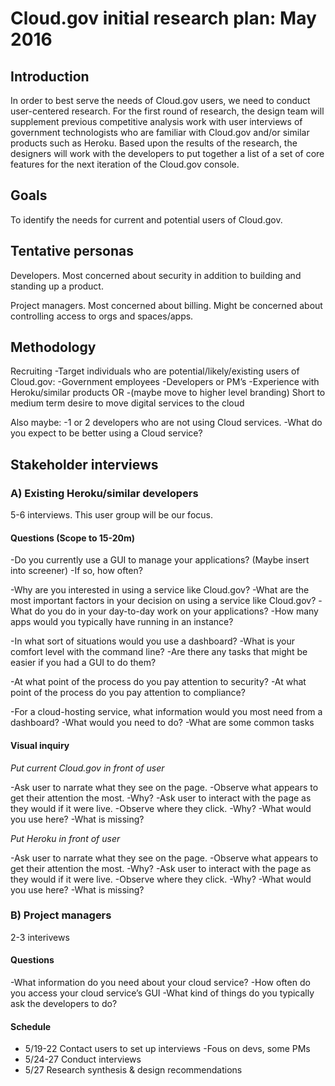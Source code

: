 # Cloud.gov initial research plan: May 2016

## Introduction

In order to best serve the needs of Cloud.gov users, we need to conduct user-centered research. For the first round of research, the design team will supplement previous competitive analysis work with user interviews of government technologists who are familiar with Cloud.gov and/or similar products such as Heroku. Based upon the results of the research, the designers will work with the developers to put together a list of a set of core features for the next iteration of the Cloud.gov console.

## Goals

To identify the needs for current and potential users of Cloud.gov.

## Tentative personas

Developers. Most concerned about security in addition to building and standing up a product.

Project managers. Most concerned about billing. Might be concerned about controlling access to orgs and spaces/apps.

## Methodology

Recruiting
-Target individuals who are potential/likely/existing users of Cloud.gov:
	-Government employees
	-Developers or PM’s
	-Experience with Heroku/similar products OR
		-(maybe move to higher level branding) Short to medium term desire to move digital services to the cloud

Also maybe:
	-1 or 2 developers who are not using Cloud services.
		-What do you expect to be better using a Cloud service?

## Stakeholder interviews

### A) Existing Heroku/similar developers

5-6 interviews. This user group will be our focus.

#### Questions (Scope to 15-20m)

-Do you currently use a GUI to manage your applications? (Maybe insert into screener)
	-If so, how often?

-Why are you interested in using a service like Cloud.gov?
-What are the most important factors in your decision on using a service like Cloud.gov?
-What do you do in your day-to-day work on your applications?
-How many apps would you typically have running in an instance?

-In what sort of situations would you use a dashboard?
-What is your comfort level with the command line?
-Are there any tasks that might be easier if you had a GUI to do them?

-At what point of the process do you pay attention to security?
-At what point of the process do you pay attention to compliance?

-For a cloud-hosting service, what information would you most need from a dashboard?
-What would you need to do?
-What are some common tasks 

#### Visual inquiry

_Put current Cloud.gov in front of user_

-Ask user to narrate what they see on the page.
	-Observe what appears to get their attention the most.
		-Why?
-Ask user to interact with the page as they would if it were live.
-Observe where they click.
-Why?
-What would you use here?
-What is missing?

_Put Heroku in front of user_

-Ask user to narrate what they see on the page.
	-Observe what appears to get their attention the most.
		-Why?
-Ask user to interact with the page as they would if it were live.
-Observe where they click.
-Why?
-What would you use here?
-What is missing?

### B) Project managers

2-3 interivews

#### Questions

-What information do you need about your cloud service?
-How often do you access your cloud service’s GUI
-What kind of things do you typically ask the developers to do?

#### Schedule

- 5/19-22 Contact users to set up interviews
 	-Fous on devs, some PMs
- 5/24-27 Conduct interviews
- 5/27 Research synthesis & design recommendations
